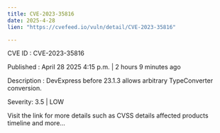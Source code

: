 ```yaml
---
title: CVE-2023-35816
date: 2025-4-28
lien: "https://cvefeed.io/vuln/detail/CVE-2023-35816"

---
```


CVE ID : CVE-2023-35816

Published :  April 28
2025
4:15 p.m. | 2 hours
9 minutes ago

Description : DevExpress before 23.1.3 allows arbitrary TypeConverter conversion.

Severity: 3.5 | LOW

Visit the link for more details
such as CVSS details
affected products
timeline
and more...
